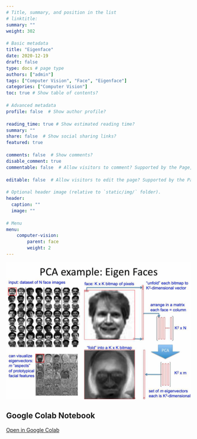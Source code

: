 ```yaml
---
# Title, summary, and position in the list
# linktitle: 
summary: ""
weight: 302

# Basic metadata
title: "Eigenface"
date: 2020-12-19
draft: false
type: docs # page type
authors: ["admin"]
tags: ["Computer Vision", "Face", "Eigenface"]
categories: ["Computer Vision"]
toc: true # Show table of contents?

# Advanced metadata
profile: false  # Show author profile?

reading_time: true # Show estimated reading time?
summary: ""
share: false  # Show social sharing links?
featured: true

comments: false  # Show comments?
disable_comment: true
commentable: false  # Allow visitors to comment? Supported by the Page, Post, and Docs content types.

editable: false  # Allow visitors to edit the page? Supported by the Page, Post, and Docs content types.

# Optional header image (relative to `static/img/` folder).
header:
  caption: ""
  image: ""

# Menu
menu: 
    computer-vision:
        parent: face
        weight: 2
---
```


![截屏2021-02-07 16.22.02](https://raw.githubusercontent.com/EckoTan0804/upic-repo/master/uPic/截屏2021-02-07%2016.22.02-20210209112428930.png)



## Google Colab Notebook

[Open in Google Colab](https://colab.research.google.com/drive/1ikyS3qAz1hehQyAKXFcquUthboo75Gai?usp=sharing) 

